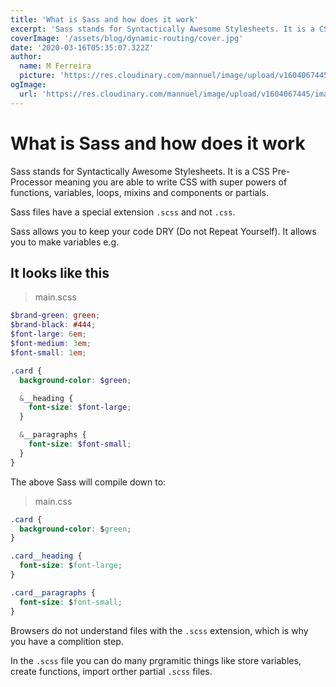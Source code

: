 ```yaml
---
title: 'What is Sass and how does it work'
excerpt: 'Sass stands for Syntactically Awesome Stylesheets. It is a CSS Pre-Processor meaning you are able to write CSS with super powers of functions, variables, loops, mixins and components or partials.'
coverImage: '/assets/blog/dynamic-routing/cover.jpg'
date: '2020-03-16T05:35:07.322Z'
author:
  name: M Ferreira
  picture: 'https://res.cloudinary.com/mannuel/image/upload/v1604067445/images/mee.jpg'
ogImage:
  url: 'https://res.cloudinary.com/mannuel/image/upload/v1604067445/images/mee.jpg'
---
```


# What is Sass and how does it work

Sass stands for Syntactically Awesome Stylesheets. It is a CSS Pre-Processor meaning you are able to write CSS with super powers of functions, variables, loops, mixins and components or partials.

Sass files have a special extension `.scss` and not `.css`.

Sass allows you to keep your code DRY (Do not Repeat Yourself). It allows you to make variables e.g.

## It looks like this

> main.scss

```scss
$brand-green: green;
$brand-black: #444;
$font-large: 6em;
$font-medium: 3em;
$font-small: 1em;

.card {
  background-color: $green;

  &__heading {
    font-size: $font-large;
  }

  &__paragraphs {
    font-size: $font-small;
  }
}
```

The above Sass will compile down to:

> main.css

```css
.card {
  background-color: $green;
}

.card__heading {
  font-size: $font-large;
}

.card__paragraphs {
  font-size: $font-small;
}
```

Browsers do not understand files with the `.scss` extension, which is why you have a complition step.

In the `.scss` file you can do many prgramitic things like store variables, create functions, import orther partial `.scss` files.
